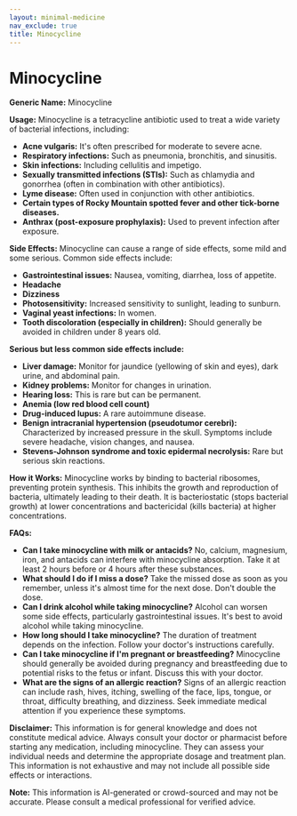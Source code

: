 ```yaml
---
layout: minimal-medicine
nav_exclude: true
title: Minocycline
---
```


# Minocycline

**Generic Name:** Minocycline

**Usage:** Minocycline is a tetracycline antibiotic used to treat a wide variety of bacterial infections, including:

* **Acne vulgaris:**  It's often prescribed for moderate to severe acne.
* **Respiratory infections:** Such as pneumonia, bronchitis, and sinusitis.
* **Skin infections:** Including cellulitis and impetigo.
* **Sexually transmitted infections (STIs):**  Such as chlamydia and gonorrhea (often in combination with other antibiotics).
* **Lyme disease:**  Often used in conjunction with other antibiotics.
* **Certain types of Rocky Mountain spotted fever and other tick-borne diseases.**
* **Anthrax (post-exposure prophylaxis):**  Used to prevent infection after exposure.


**Side Effects:**  Minocycline can cause a range of side effects, some mild and some serious.  Common side effects include:

* **Gastrointestinal issues:** Nausea, vomiting, diarrhea, loss of appetite.
* **Headache**
* **Dizziness**
* **Photosensitivity:** Increased sensitivity to sunlight, leading to sunburn.
* **Vaginal yeast infections:** In women.
* **Tooth discoloration (especially in children):**  Should generally be avoided in children under 8 years old.

**Serious but less common side effects include:**

* **Liver damage:**  Monitor for jaundice (yellowing of skin and eyes), dark urine, and abdominal pain.
* **Kidney problems:**  Monitor for changes in urination.
* **Hearing loss:** This is rare but can be permanent.
* **Anemia (low red blood cell count)**
* **Drug-induced lupus:**  A rare autoimmune disease.
* **Benign intracranial hypertension (pseudotumor cerebri):**  Characterized by increased pressure in the skull.  Symptoms include severe headache, vision changes, and nausea.
* **Stevens-Johnson syndrome and toxic epidermal necrolysis:**  Rare but serious skin reactions.


**How it Works:** Minocycline works by binding to bacterial ribosomes, preventing protein synthesis. This inhibits the growth and reproduction of bacteria, ultimately leading to their death.  It is bacteriostatic (stops bacterial growth) at lower concentrations and bactericidal (kills bacteria) at higher concentrations.


**FAQs:**

* **Can I take minocycline with milk or antacids?** No, calcium, magnesium, iron, and antacids can interfere with minocycline absorption.  Take it at least 2 hours before or 4 hours after these substances.
* **What should I do if I miss a dose?** Take the missed dose as soon as you remember, unless it's almost time for the next dose.  Don't double the dose.
* **Can I drink alcohol while taking minocycline?** Alcohol can worsen some side effects, particularly gastrointestinal issues.  It's best to avoid alcohol while taking minocycline.
* **How long should I take minocycline?** The duration of treatment depends on the infection.  Follow your doctor's instructions carefully.
* **Can I take minocycline if I'm pregnant or breastfeeding?** Minocycline should generally be avoided during pregnancy and breastfeeding due to potential risks to the fetus or infant.  Discuss this with your doctor.
* **What are the signs of an allergic reaction?**  Signs of an allergic reaction can include rash, hives, itching, swelling of the face, lips, tongue, or throat, difficulty breathing, and dizziness.  Seek immediate medical attention if you experience these symptoms.


**Disclaimer:** This information is for general knowledge and does not constitute medical advice.  Always consult your doctor or pharmacist before starting any medication, including minocycline. They can assess your individual needs and determine the appropriate dosage and treatment plan.  This information is not exhaustive and may not include all possible side effects or interactions.


**Note:** This information is AI-generated or crowd-sourced and may not be accurate. Please consult a medical professional for verified advice.